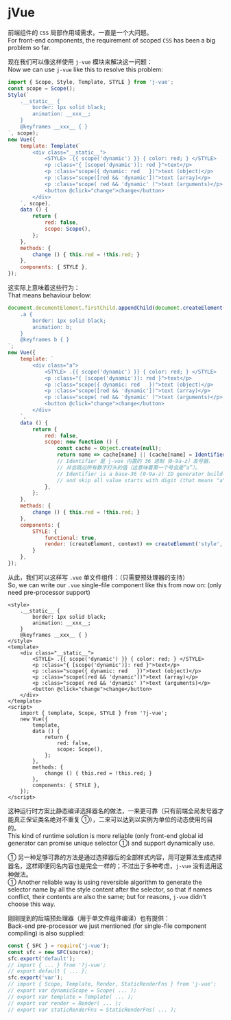 ﻿
jVue
====

前端组件的 `CSS` 局部作用域需求，一直是一个大问题。  
For front-end components, the requirement of scoped `CSS` has been a big problem so far.

现在我们可以像这样使用 `j-vue` 模块来解决这一问题：  
Now we can use `j-vue` like this to resolve this problem:

```js
import { Scope, Style, Template, STYLE } from 'j-vue';
const scope = Scope();
Style(`
    .__static__ {
        border: 1px solid black;
        animation: __xxx__;
    }
    @keyframes __xxx__ { }
`, scope);
new Vue({
    template: Template(`
        <div class="__static__">
            <STYLE> .{{ scope('dynamic') }} { color: red; } </STYLE>
            <p :class="{ [scope('dynamic')]: red }">text</p>
            <p :class="scope({ dynamic: red   })">text (object)</p>
            <p :class="scope([red && 'dynamic'])">text (array)</p>
            <p :class="scope( red && 'dynamic' )">text (arguments)</p>
            <button @click="change">change</button>
        </div>
    `, scope),
    data () {
        return {
            red: false,
            scope: Scope(),
        };
    },
    methods: {
        change () { this.red = !this.red; }
    },
    components: { STYLE },
});
```

这实际上意味着这些行为：  
That means behaviour below:

```js
document.documentElement.firstChild.appendChild(document.createElement('style')).textContent = `
    .a {
        border: 1px solid black;
        animation: b;
    }
    @keyframes b { }
`;
new Vue({
    template: `
        <div class="a">
            <STYLE> .{{ scope('dynamic') }} { color: red; } </STYLE>
            <p :class="{ [scope('dynamic')]: red }">text</p>
            <p :class="scope({ dynamic: red   })">text (object)</p>
            <p :class="scope([red && 'dynamic'])">text (array)</p>
            <p :class="scope( red && 'dynamic' )">text (arguments)</p>
            <button @click="change">change</button>
        </div>
    `,
    data () {
        return {
            red: false,
            scope: new function () {
                const cache = Object.create(null);
                return name => cache[name] || (cache[name] = Identifier());
                // Identifier 是 j-vue 内置的 36 进制（0-9a-z）发号器，
                // 并会跳过所有数字打头的值（这意味着第一个号会是“a”）。
                // Identifier is a base-36 (0-9a-z) ID generator build-in j-vue,
                // and skip all value starts with digit (that means "a" will be the 1st ID).
            },
        };
    },
    methods: {
        change () { this.red = !this.red; }
    },
    components: {
        STYLE: {
            functional: true,
            render: (createElement, context) => createElement('style', context.data, context.children),
        }
    },
});
```

从此，我们可以这样写 `.vue` 单文件组件：（只需要预处理器的支持）  
So, we can write our `.vue` single-file component like this from now on: (only need pre-processor support)

```vue
<style>
    .__static__ {
        border: 1px solid black;
        animation: __xxx__;
    }
    @keyframes __xxx__ { }
</style>
<template>
    <div class="__static__">
        <STYLE> .{{ scope('dynamic') }} { color: red; } </STYLE>
        <p :class="{ [scope('dynamic')]: red }">text</p>
        <p :class="scope({ dynamic: red   })">text (object)</p>
        <p :class="scope([red && 'dynamic'])">text (array)</p>
        <p :class="scope( red && 'dynamic' )">text (arguments)</p>
        <button @click="change">change</button>
    </div>
</template>
<script>
    import { template, Scope, STYLE } from '?j-vue';
    new Vue({
        template,
        data () {
            return {
                red: false,
                scope: Scope(),
            };
        },
        methods: {
            change () { this.red = !this.red; }
        },
        components: { STYLE },
    });
</script>
```

这种运行时方案比静态编译选择器名的做法，一来更可靠（只有前端全局发号器才能真正保证类名绝对不重复 ①），二来可以达到以实例为单位的动态使用的目的。  
This kind of runtime solution is more reliable (only front-end global id generator can promise unique selector ①) and support dynamically use.

① 另一种足够可靠的方法是通过选择器后的全部样式内容，用可逆算法生成选择器名，这样即便同名内容也是完全一样的；不过出于多种考虑，`j-vue` 没有选用这种做法。  
① Another reliable way is using reversible algorithm to generate the selector name by all the style content after the selector, so that if names conflict, their contents are also the same; but for reasons, `j-vue` didn't choose this way.

刚刚提到的后端预处理器（用于单文件组件编译）也有提供：  
Back-end pre-processor we just mentioned (for single-file component compiling) is also supplied:

```js
const { SFC } = require('j-vue');
const sfc = new SFC(source);
sfc.export('default');
// import { ... } from '?j-vue';
// export default { ... };
sfc.export('var');
// import { Scope, Template, Render, StaticRenderFns } from 'j-vue';
// export var dynamicScope = Scope( ... );
// export var template = Template( ... );
// export var render = Render( ... );
// export var staticRenderFns = StaticRenderFns( ... );
```
